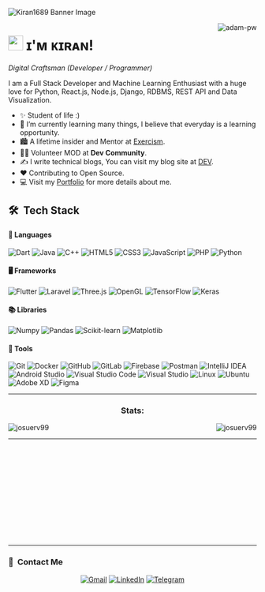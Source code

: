 <!--Banner-->
![Kiran1689 Banner Image](https://github.com/Kiran1689/kiran1689/blob/main/banner.png)

<!--Night Owl image-->
<div>
  <p><img align="right" src="https://github.com/Adam-pw/Adam-pw/blob/main/animation_500_kxa883sd.gif" alt="adam-pw" /></p>
</div>

<!--Header Name-->
# <img src="https://emojis.slackmojis.com/emojis/images/1531849430/4246/blob-sunglasses.gif?1531849430" width="30"/> ɪ'ᴍ ᴋɪʀᴀɴ! 
*Digital Craftsman (Developer / Programmer)*
<br /> 

<!--Start Intro-->               
<p align="left">I am a Full Stack Developer and Machine Learning Enthusiast with a huge love for Python, React.js, Node.js, Django, RDBMS, REST API and Data Visualization. </p>

- ✨ Student of life :)
- 🌱 I’m currently learning many things, I believe that everyday is a learning opportunity.
- 🏙 A lifetime insider and Mentor at [Exercism](https://exercism.org/profiles/Kiran1689).
- 💁‍♂️ Volunteer MOD at **Dev Community**.
- ✍ I write technical blogs, You can visit my blog site at [DEV](https://dev.to/dev_kiran).
- ❤ Contributing to Open Source.
- 💻 Visit my [Portfolio](https://kiran1689.github.io) for more details about me.
<!--End Intro-->

## 🛠 &nbsp;Tech Stack

#### 🔧 Languages

![Dart](https://img.shields.io/badge/Dart-%230175C2.svg?style=for-the-badge&logo=dart&logoColor=white)
![Java](https://img.shields.io/badge/java-%23ED8B00.svg?style=for-the-badge&logo=openjdk&logoColor=white)
![C++](https://img.shields.io/badge/c++-%2300599C.svg?style=for-the-badge&logo=c%2B%2B&logoColor=white)
![HTML5](https://img.shields.io/badge/html5-%23E34F26.svg?style=for-the-badge&logo=html5&logoColor=white)
![CSS3](https://img.shields.io/badge/css3-%231572B6.svg?style=for-the-badge&logo=css3&logoColor=white)
![JavaScript](https://img.shields.io/badge/JavaScript-%23323330.svg?style=for-the-badge&logo=javascript&logoColor=F7DF1E)
![PHP](https://img.shields.io/badge/PHP-%23777BB4.svg?style=for-the-badge&logo=php&logoColor=white)
![Python](https://img.shields.io/badge/Python-%2314354C.svg?style=for-the-badge&logo=python&logoColor=white)

#### 🖥️ Frameworks

![Flutter](https://img.shields.io/badge/flutter-%2302569B.svg?style=for-the-badge&logo=flutter&logoColor=white)
![Laravel](https://img.shields.io/badge/Laravel-%23FF2D20.svg?style=for-the-badge&logo=laravel&logoColor=white)
![Three.js](https://img.shields.io/badge/Three.js-%23000000.svg?style=for-the-badge&logo=three.js&logoColor=white)
![OpenGL](https://img.shields.io/badge/OpenGL-%23FFFFFF.svg?style=for-the-badge&logo=opengl)
![TensorFlow](https://img.shields.io/badge/TensorFlow-%23FF6F00.svg?style=for-the-badge&logo=tensorflow&logoColor=white)
![Keras](https://img.shields.io/badge/Keras-%23D00000.svg?style=for-the-badge&logo=keras&logoColor=white)

#### 📚 Libraries

![Numpy](https://img.shields.io/badge/NumPy-%23013243.svg?style=for-the-badge&logo=numpy&logoColor=white)
![Pandas](https://img.shields.io/badge/Pandas-%23150458.svg?style=for-the-badge&logo=pandas&logoColor=white)
![Scikit-learn](https://img.shields.io/badge/scikit--learn-%23F7931E.svg?style=for-the-badge&logo=scikit-learn&logoColor=white)
![Matplotlib](https://img.shields.io/badge/Matplotlib-%23E20000.svg?style=for-the-badge&logo=matplotlib&logoColor=white)

#### 🔧 Tools

![Git](https://img.shields.io/badge/git-%23F05033.svg?style=for-the-badge&logo=git&logoColor=white)
![Docker](https://img.shields.io/badge/Docker-%230db7ed.svg?style=for-the-badge&logo=docker&logoColor=white)
![GitHub](https://img.shields.io/badge/github-%23121011.svg?style=for-the-badge&logo=github&logoColor=white)
![GitLab](https://img.shields.io/badge/gitlab-%23121011.svg?style=for-the-badge&logo=gitlab&logoColor=yello)
![Firebase](https://img.shields.io/badge/Firebase-%23FFCA28.svg?style=for-the-badge&logo=firebase&logoColor=black)
![Postman](https://img.shields.io/badge/Postman-%23FF6C37.svg?style=for-the-badge&logo=postman&logoColor=white)
![IntelliJ IDEA](https://img.shields.io/badge/IntelliJIDEA-000000.svg?style=for-the-badge&logo=intellij-idea&logoColor=white)
![Android Studio](https://img.shields.io/badge/Android%20Studio-%23000000.svg?style=for-the-badge&logo=android-studio&logoColor=3DDC84)
![Visual Studio Code](https://img.shields.io/badge/Visual%20Studio%20Code-0078d7.svg?style=for-the-badge&logo=visual-studio-code&logoColor=white)
![Visual Studio](https://img.shields.io/badge/Visual%20Studio-5C2D91.svg?style=for-the-badge&logo=visual-studio&logoColor=white)
![Linux](https://img.shields.io/badge/Linux-FCC624?style=for-the-badge&logo=linux&logoColor=black)
![Ubuntu](https://img.shields.io/badge/Ubuntu-E95420?style=for-the-badge&logo=ubuntu&logoColor=white)
![Adobe XD](https://img.shields.io/badge/Adobe%20XD-%23FF61F6.svg?style=for-the-badge&logo=adobe%20xd&logoColor=white)
![Figma](https://img.shields.io/badge/Figma-%23F24E1E.svg?style=for-the-badge&logo=figma&logoColor=white)

<!-- GITHUB STATS -->
<hr>
<div style="display: block;">
<p>
  <h3 align="center">Stats:</h3>
<p>
    <a align="left">
      <p><img align="left" 
  src="https://github-readme-stats.vercel.app/api/top-langs?username=josuerv99&show_icons=true&theme=dark&locale=en&hide=jupyter%20notebook,lex,&langs_count=8" alt="josuerv99" /></p></a>
    <a align="right"><p>&nbsp;<img align="right" src="https://github-readme-stats.vercel.app/api?username=josuerv99&show_icons=true&theme=dark&locale=en" alt="josuerv99" /></p></a>  
  </p>
</p>
</div>
<hr>
<br>
<br>
<br>
<br>
<br>
<br>
<br>
<br>
<br>
<br>
<br>

-----


### 🔗 &nbsp;Contact Me

<div align="center">
<a href="mailto:abd.alrrahman.alhamod@gmail.com"><img alt="Gmail" src="https://img.shields.io/badge/Gmail-D14836?style=for-the-badge&logo=gmail&logoColor=white" /></a>
<a href="https://www.linkedin.com/in/abd-alrrahman-alhamod/"><img alt="LinkedIn" src="https://img.shields.io/badge/linkedin-%230077B5.svg?style=for-the-badge&logo=linkedin&logoColor=white"/></a>
<a href="https://t.me/Abd_Alrhman_Alhamod"><img alt="Telegram" src="https://img.shields.io/badge/Telegram-2CA5E0?style=for-the-badge&logo=telegram&logoColor=white" />
</a>
</div>
